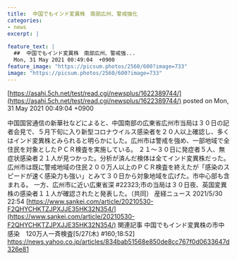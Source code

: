 ```yaml
---
title:  中国でもインド変異株　南部広州、警戒強化  
categories:
- news
excerpt: |
  
feature_text: |
  ##  中国でもインド変異株　南部広州、警戒強...
  Mon, 31 May 2021 00:49:04  +0900
feature_image: "https://picsum.photos/2560/600?image=733"
image: "https://picsum.photos/2560/600?image=733"
---
```


[https://asahi.5ch.net/test/read.cgi/newsplus/1622389744/](https://asahi.5ch.net/test/read.cgi/newsplus/1622389744/)
posted on Mon, 31 May 2021 00:49:04  +0900

<!--more-->

中国国営通信の新華社などによると、中国南部の広東省広州市当局は３０日の記者会見で、５月下旬に入り新型コロナウイルス感染者を２０人以上確認し、多くはインド変異株とみられると明らかにした。広州市は警戒を強め、一部地域で全住民を対象としたＰＣＲ検査を実施している。 ２１〜３０日に発症者５人、無症状感染者２１人が見つかった。分析が済んだ検体は全てインド変異株だった。広州市は既に警戒地域の住民２００万人以上のＰＣＲ検査を終えたが「感染のスピードが速く感染力も強い」とみて３０日から対象地域を広げた。市中心部も含まれる。 一方、広州市に近い広東省深 #22323;市の当局は３０日夜、英国変異株の感染者１１人が確認されたと発表した。（共同） 産経ニュース 2021/5/30 22:54 [https://www.sankei.com/article/20210530-F2QHYCHKTZJPXJJE35HK32N354/](https://www.sankei.com/article/20210530-F2QHYCHKTZJPXJJE35HK32N354/) 関連記事 中国でもインド変異株の市中感染　120万人一斉検査[5/27(木) #160;18:52] https://news.yahoo.co.jp/articles/834bab51568e850de8cc767f0d0633647d326e81
